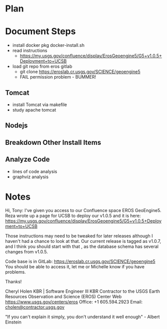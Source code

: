 # Plan

# Document Steps
- install docker pkg docker-install.sh
- read instructions
	- https://my.usgs.gov/confluence/display/ErosGeoengine5/G5+v1.0.5+Deployment+to+UCSB
- load git repo from eros gitlab
	- git clone  https://eroslab.cr.usgs.gov/SCIENCE/geoengine5
	- FAIL permission problem - BUMMER!


## Tomcat
- install Tomcat via makefile
- study apache tomcat

## Nodejs

## Breakdown Other Install Items

## Analyze Code
- lines of code analysis
- graphviz analysis




# Notes

Hi, Tony:
I've given you access to our Confluence space EROS GeoEngine5.  Reza wrote up a page for UCSB to deploy our v1.0.5 and it is here:   https://my.usgs.gov/confluence/display/ErosGeoengine5/G5+v1.0.5+Deployment+to+UCSB

Those instructions may need to be tweaked for later releases although I haven't had a chance to look at that.  Our current release is tagged as v1.0.7, and I think you should start with that , as the database schema has several changes from v1.0.5.

Code base is in GitLab: https://eroslab.cr.usgs.gov/SCIENCE/geoengine5
You should be able to access it, let me or Michelle know if you have problems.

Thanks!



Cheryl Holen
KBR | Software Engineer III
KBR Contractor to the USGS Earth Resources Observation and Science (EROS) Center
Web https://www.usgs.gov/centers/eros
Office: +1 605.594.2923
Email: cholen@contractor.usgs.gov


"If you can't explain it simply, you don't understand it well enough" - Albert Einstein
